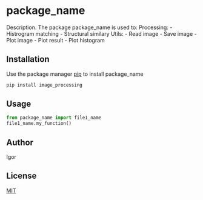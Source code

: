 # package_name

Description. 
The package package_name is used to:
	Processing:
		- Histrogram matching
		- Structural similary
	Utils:
		- Read image
		- Save image
		- Plot image
		- Plot result
		- Plot histogram

## Installation

Use the package manager [pip](https://pip.pypa.io/en/stable/) to install package_name

```bash
pip install image_processing
```

## Usage

```python
from package_name import file1_name
file1_name.my_function()
```

## Author
Igor

## License
[MIT](https://choosealicense.com/licenses/mit/)